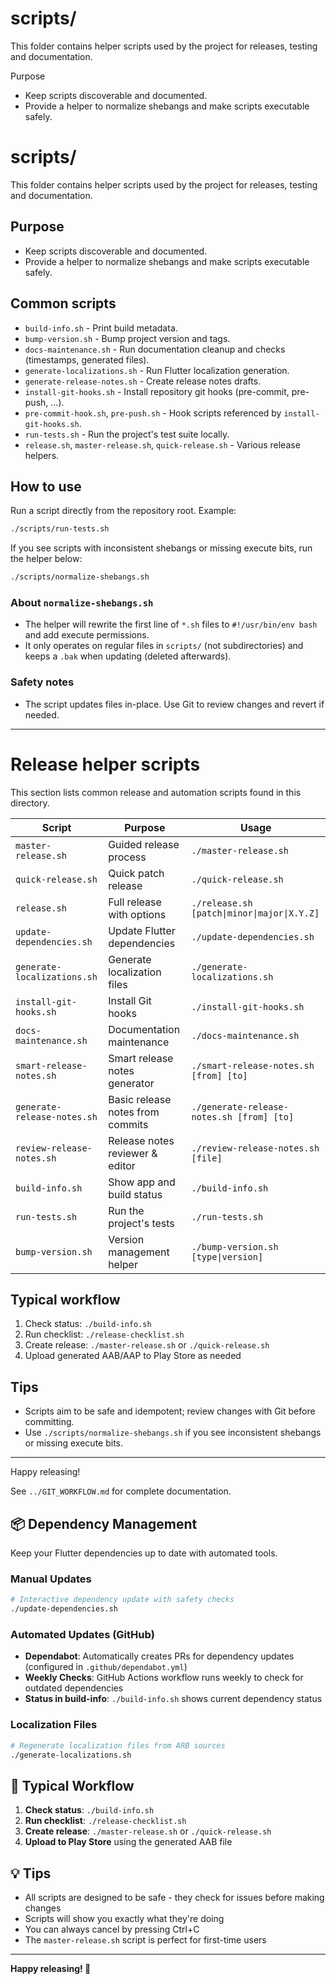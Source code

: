 # scripts/

This folder contains helper scripts used by the project for releases, testing and documentation.

Purpose
- Keep scripts discoverable and documented.
- Provide a helper to normalize shebangs and make scripts executable safely.
# scripts/

This folder contains helper scripts used by the project for releases, testing and documentation.

## Purpose

- Keep scripts discoverable and documented.
- Provide a helper to normalize shebangs and make scripts executable safely.

## Common scripts

- `build-info.sh` - Print build metadata.
- `bump-version.sh` - Bump project version and tags.
- `docs-maintenance.sh` - Run documentation cleanup and checks (timestamps, generated files).
- `generate-localizations.sh` - Run Flutter localization generation.
- `generate-release-notes.sh` - Create release notes drafts.
- `install-git-hooks.sh` - Install repository git hooks (pre-commit, pre-push, ...).
- `pre-commit-hook.sh`, `pre-push.sh` - Hook scripts referenced by `install-git-hooks.sh`.
- `run-tests.sh` - Run the project's test suite locally.
- `release.sh`, `master-release.sh`, `quick-release.sh` - Various release helpers.

## How to use

Run a script directly from the repository root. Example:

```bash
./scripts/run-tests.sh
```

If you see scripts with inconsistent shebangs or missing execute bits, run the helper below:

```bash
./scripts/normalize-shebangs.sh
```

### About `normalize-shebangs.sh`

- The helper will rewrite the first line of `*.sh` files to `#!/usr/bin/env bash` and add execute permissions.
- It only operates on regular files in `scripts/` (not subdirectories) and keeps a `.bak` when updating (deleted afterwards).

### Safety notes

- The script updates files in-place. Use Git to review changes and revert if needed.

---

# Release helper scripts

This section lists common release and automation scripts found in this directory.

| Script                      | Purpose                                | Usage                                       |
| --------------------------- | -------------------------------------- | ------------------------------------------- |
| `master-release.sh`         | Guided release process                 | `./master-release.sh`                       |
| `quick-release.sh`          | Quick patch release                    | `./quick-release.sh`                        |
| `release.sh`                | Full release with options              | `./release.sh [patch\|minor\|major\|X.Y.Z]` |
| `update-dependencies.sh`    | Update Flutter dependencies            | `./update-dependencies.sh`                  |
| `generate-localizations.sh` | Generate localization files            | `./generate-localizations.sh`               |
| `install-git-hooks.sh`      | Install Git hooks                      | `./install-git-hooks.sh`                    |
| `docs-maintenance.sh`       | Documentation maintenance              | `./docs-maintenance.sh`                     |
| `smart-release-notes.sh`    | Smart release notes generator          | `./smart-release-notes.sh [from] [to]`      |
| `generate-release-notes.sh` | Basic release notes from commits       | `./generate-release-notes.sh [from] [to]`   |
| `review-release-notes.sh`   | Release notes reviewer & editor        | `./review-release-notes.sh [file]`          |
| `build-info.sh`             | Show app and build status              | `./build-info.sh`                           |
| `run-tests.sh`              | Run the project's tests                | `./run-tests.sh`                            |
| `bump-version.sh`           | Version management helper              | `./bump-version.sh [type\|version]`         |

## Typical workflow

1. Check status: `./build-info.sh`
2. Run checklist: `./release-checklist.sh`
3. Create release: `./master-release.sh` or `./quick-release.sh`
4. Upload generated AAB/AAP to Play Store as needed

## Tips

- Scripts aim to be safe and idempotent; review changes with Git before committing.
- Use `./scripts/normalize-shebangs.sh` if you see inconsistent shebangs or missing execute bits.

---

Happy releasing!


See `../GIT_WORKFLOW.md` for complete documentation.

## 📦 Dependency Management

Keep your Flutter dependencies up to date with automated tools.

### Manual Updates

```bash
# Interactive dependency update with safety checks
./update-dependencies.sh
```

### Automated Updates (GitHub)

- **Dependabot**: Automatically creates PRs for dependency updates (configured in `.github/dependabot.yml`)
- **Weekly Checks**: GitHub Actions workflow runs weekly to check for outdated dependencies
- **Status in build-info**: `./build-info.sh` shows current dependency status

### Localization Files

```bash
# Regenerate localization files from ARB sources
./generate-localizations.sh
```

## 🎯 Typical Workflow

1. **Check status**: `./build-info.sh`
2. **Run checklist**: `./release-checklist.sh`
3. **Create release**: `./master-release.sh` or `./quick-release.sh`
4. **Upload to Play Store** using the generated AAB file

## 💡 Tips

- All scripts are designed to be safe - they check for issues before making changes
- Scripts will show you exactly what they're doing
- You can always cancel by pressing Ctrl+C
- The `master-release.sh` script is perfect for first-time users

---

**Happy releasing! 🎉**
